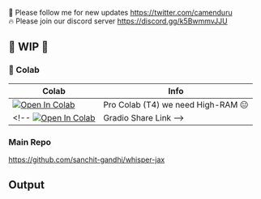 🐣 Please follow me for new updates https://twitter.com/camenduru <br />
🔥 Please join our discord server https://discord.gg/k5BwmmvJJU

## 🚦 WIP 🚦

### 🦒 Colab

| Colab | Info
| --- | --- |
[![Open In Colab](https://colab.research.google.com/assets/colab-badge.svg)](https://colab.research.google.com/github/camenduru/whisper-jax-colab/blob/main/whisper_jax_colab.ipynb) | Pro Colab (T4) we need High-RAM 😐
<!-- [![Open In Colab](https://colab.research.google.com/assets/colab-badge.svg)](https://colab.research.google.com/github/camenduru/whisper-jax-colab/blob/main/whisper_jax_gradio_colab.ipynb) | Gradio Share Link -->

### Main Repo
https://github.com/sanchit-gandhi/whisper-jax

## Output
